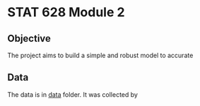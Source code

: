 # STAT 628 Module 2

## Objective  
The project aims to build a simple and robust model to accurate


## Data  
The data is in [data](https://github.com/JumpyJumpy/stat628-module2/tree/master/data) folder. It was collected by